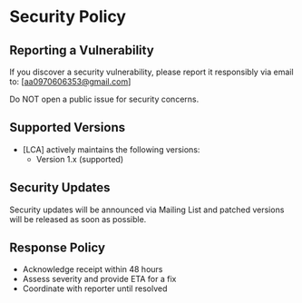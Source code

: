 # Security Policy

## Reporting a Vulnerability
If you discover a security vulnerability, please report it responsibly via email to: [aa0970606353@gmail.com]

Do NOT open a public issue for security concerns.

## Supported Versions
- [LCA] actively maintains the following versions:
  - Version 1.x (supported)

## Security Updates
Security updates will be announced via Mailing List and patched versions will be released as soon as possible.

## Response Policy
- Acknowledge receipt within 48 hours
- Assess severity and provide ETA for a fix
- Coordinate with reporter until resolved
